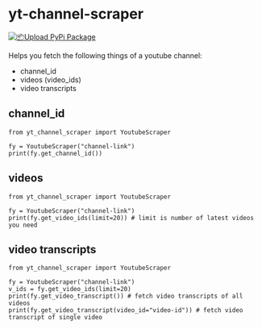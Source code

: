 # yt-channel-scraper
[![📦️Upload PyPi Package](https://github.com/priyanshu-panwar/yt-channel-scraper/actions/workflows/python-publish.yml/badge.svg)](https://github.com/priyanshu-panwar/yt-channel-scraper/actions/workflows/python-publish.yml)

Helps you fetch the following things of a youtube channel:
- channel_id
- videos (video_ids)
- video transcripts

## channel_id
```
from yt_channel_scraper import YoutubeScraper

fy = YoutubeScraper("channel-link")
print(fy.get_channel_id())
```

## videos
```
from yt_channel_scraper import YoutubeScraper

fy = YoutubeScraper("channel-link")
print(fy.get_video_ids(limit=20)) # limit is number of latest videos you need
```

## video transcripts
```
from yt_channel_scraper import YoutubeScraper

fy = YoutubeScraper("channel-link")
v_ids = fy.get_video_ids(limit=20)
print(fy.get_video_transcript()) # fetch video transcripts of all videos
print(fy.get_video_transcript(video_id="video-id")) # fetch video transcript of single video
```
